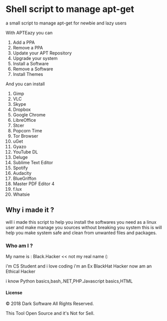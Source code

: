 # Shell script to manage apt-get

a small script to manage apt-get for newbie and lazy users

With APTEazy you can
  1. Add a PPA
  2. Remove a PPA
  3. Update your APT Repository
  4. Upgrade your system
  5. Install a Software
  6. Remove a Software
  7. Install Themes

And you can install
 1. Gimp
 2. VLC
 3. Skype
 4. Dropbox
 5. Google Chrome
 6. LibreOffice
 7. Stcer
 8. Popcorn Time
 9. Tor Browser
 10. uGet
 11. Gyazo
 12. YouTube DL
 13. Deluge
 14. Sublime Text Editor
 15. Spotify
 16. Audacity
 17. BlueGriffon
 18. Master PDF Editor 4
 18. f.lux 
 20. Whatsie
 
 ## Why i made it ?
 
 will i made this script to help you install the softwares you need as a linux user and make manage you sources without breaking you system this is will help you make system safe and clean from unwanted files and packages.
 
 ### Who am I ?
 
 My name is : Black.Hacker << not my real name (:
 
 i'm CS Student and i love coding i'm an Ex BlackHat Hacker now am an Ethical Hacker
 
 i know Python basics,bash,.NET,PHP.Javascript basics,HTML
 
 #### License
 
 © 2018 Dark Software All Rights Reserved.
 
 This Tool Open Source and it's Not for Sell.
